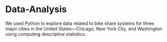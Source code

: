 # Data-Analysis
We used  Python to explore data related to bike share systems for three major cities in the United States—Chicago, New York City,
and Washington using computing descriptive statistics. 

